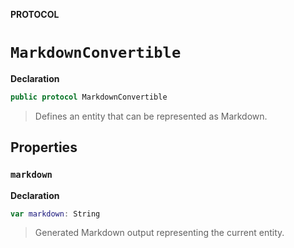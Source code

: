 **PROTOCOL**
# `MarkdownConvertible`

**Declaration**
```swift
public protocol MarkdownConvertible
```



> Defines an entity that can be represented as Markdown.

## Properties
### `markdown`

**Declaration**
```swift
var markdown: String
```



> Generated Markdown output representing the current entity.

